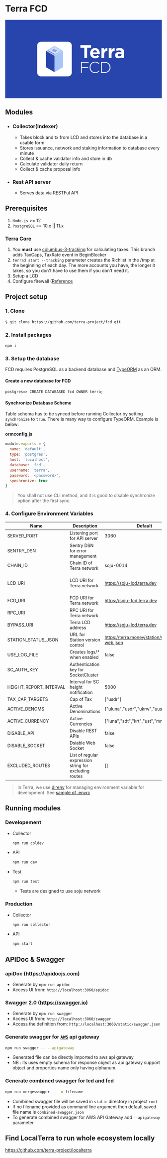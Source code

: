 # Terra FCD

![Banner](banner.png)

## Modules
* ### Collector(Indexer)
  - Takes block and tx from LCD and stores into the database in a usable form
  - Stores issuance, network and staking information to database every minute
  - Collect & cache validator info and store in db
  - Calculate validator daily return
  - Collect & cache proposal info
* ### Rest API server
  * Serves data via RESTFul API

## Prerequisites
1. `Node.js` >= 12
1. `PostgreSQL` == 10.x || 11.x

### Terra Core
1. You __must__ use [columbus-3-tracking](https://github.com/terra-project/core/tree/columbus-3-tracking) for calculating taxes. This branch adds TaxCaps, TaxRate event in BeginBlocker
1. `terrad start --tracking` parameter creates the Richlist in the /tmp at the beginning of each day. The more accounts you have, the longer it takes, so you don't have to use them if you don't need it.
1. Setup a LCD
1. Configure firewall ([Reference](https://docs.terra.money/node/installation.html#firewall-configuration)

## Project setup

### 1. Clone
```bash
$ git clone https://github.com/terra-project/fcd.git
```

### 2. Install packages
```bash
npm i
```

### 3. Setup the database
FCD requires PostgreSQL as a backend database and [TypeORM](https://github.com/typeorm/typeorm) as an ORM.

#### Create a new database for FCD
```psql
postgres=> CREATE DATABASED fcd OWNER terra;
```
#### Synchronize Database Scheme
Table schema has to be synced before running Collector by setting `synchronize` to `true`. There is many way to configure TypeORM. Example is below:

**ormconfig.js**
```javascript
module.exports = {
  name: 'default',
  type: 'postgres',
  host: 'localhost',
  database: 'fcd',
  username: 'terra',
  password: '<password>',
  synchronize: true
}
```

> You shall not use CLI method, and it is good to disable synchronize option after the first sync.

### 4. Configure Environment Variables
| Name                | Description                     | Default                                      | Module(s)                          |
|---------------------|---------------------------------|----------------------------------------------|------------------------------------|
| SERVER_PORT         | Listening port for API server   | 3060                                         | API                                |
| SENTRY_DSN          | Sentry DSN for error management |                                              | All                                |
| CHAIN_ID            | Chain ID of Terra network       | soju-0014                                    | API, Collector                     |
| LCD_URI             | LCD URI for Terra network       | https://soju-lcd.terra.dev                   | API, Collector, Validator Scrapper |
| FCD_URI             | FCD URI for Terra network       | https://soju-fcd.terra.dev                   | Collector                          |
| RPC_URI             | RPC URI for Terra network       | <required>                                   | Collector                          |
| BYPASS_URI          | Terra LCD address               | https://soju-lcd.terra.dev                   | API                                |
| STATION_STATUS_JSON | URL for Station version control | https://terra.money/station/version-web.json | API                                |
| USE_LOG_FILE        | Creates logs/* when enabled     | false                                        | All                                |
| SC_AUTH_KEY         | Authentication key for SocketCluster | <required>                              | API                                |
| HEIGHT_REPORT_INTERVAL | Interval for SC height notification | 5000                                  | API                                |
| TAX_CAP_TARGETS     | Cap of Tax                      | ["usdr"]                                     | API                                |
| ACTIVE_DENOMS       | Active Denominations            | ["uluna","usdr","ukrw","uusd","umnt"]        | API                                |
| ACTIVE_CURRENCY     | Active Currencies               | ["luna","sdt","krt","ust","mnt"]             | API                                |
| DISABLE_API         | Disable REST APIs               | false                                        | API                                |
| DISABLE_SOCKET      | Dsiable Web Socket              | false                                        | API                                |
| EXCLUDED_ROUTES     | List of regular expression string for excluding routes | []                    | API                                |


> In Terra, we use [direnv](https://direnv.net) for managing environment variable for development. See [sample of .envrc](.envrc_sample)

## Running modules
### Developement
* Collector
  ```bash
  npm run coldev
  ```
* API
  ```bash
  npm run dev
  ```
* Test
  ```bash
  npm run test
  ```
  * Tests are designed to use soju network

### Production
* Collector
  ```bash
  npm run collector
  ```
* API
  ```bash
  npm start
  ```

## APIDoc & Swagger
### apiDoc (https://apidocjs.com)
  - Generate by `npm run apidoc`
  - Access UI from: `http://localhost:3060/apidoc`
### Swagger 2.0 (https://swagger.io)
  - Generate by `npm run swagger`
  - Access UI from: `http://localhost:3060/swagger`
  - Access the definition from: `http://localhost:3060/static/swagger.json` 
### Generate swagger for [`AWS`](https://aws.amazon.com/api-gateway/) api gateway
```sh
npm run swagger -- --apigateway
```
* Generated file can be directly imported to aws api gateway
* NB : its uses empty schema for response object as api gateway support object and properties name only having alphanum. 

### Generate combined swagger for lcd and fcd
```sh
npm run mergeswagger -- -o filename
```
* Combined swagger file will be saved in `static` directory in project `root`
* If no filename provided as command line argument then default saved file name is `combined-swagger.json`
* To generate combined swagger for AWS API Gateway add `--apigateway` parameter

## Find LocalTerra to run whole ecosystem locally
https://github.com/terra-project/localterra
